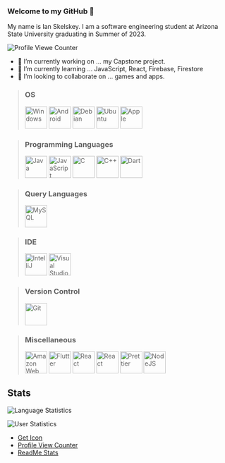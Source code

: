 ### Welcome to my GitHub 👋

My name is Ian Skelskey. I am a software engineering student at Arizona State University graduating in Summer of 2023.

![Profile Viewe Counter](https://komarev.com/ghpvc/?username=IanSkelskey&color=blue&style=for-the-badge)

- 🔭 I’m currently working on ... my Capstone project.
- 🌱 I’m currently learning ... JavaScript, React, Firebase, Firestore
- 👯 I’m looking to collaborate on ... games and apps.

> ### OS
> <p>
> <img src="https://raw.githubusercontent.com/IanSkelskey/geticon/master/icons/microsoft-windows.svg" alt="Windows" width="50" height="50">
> <img src="https://user-images.githubusercontent.com/46094112/184930367-de6c2678-c847-40de-a414-0e717625b503.png" alt="Android" width="50" height="50">
> <img src="https://raw.githubusercontent.com/IanSkelskey/geticon/master/icons/debian.svg" alt="Debian" width="50" height="50">
> <img src="https://raw.githubusercontent.com/IanSkelskey/geticon/master/icons/ubuntu.svg" alt="Ubuntu" width="50" height="50">
> <img src="https://raw.githubusercontent.com/IanSkelskey/geticon/master/icons/apple.svg" alt="Apple" width="50" height="50">
> </p>

> ### Programming Languages
> <p>
>     <img src="https://raw.githubusercontent.com/IanSkelskey/geticon/master/icons/java.svg" alt="Java" width="50" height="50">
>     <img src="https://raw.githubusercontent.com/IanSkelskey/geticon/master/icons/javascript.svg" alt="JavaScript" width="50" height="50">
>     <img src="https://raw.githubusercontent.com/IanSkelskey/geticon/master/icons/c.svg" alt="C" width="50" height="50">
>     <img src="https://raw.githubusercontent.com/IanSkelskey/geticon/master/icons/c-plusplus.svg" alt="C++" width="50" height="50">
>     <img src="https://raw.githubusercontent.com/IanSkelskey/geticon/master/icons/dart.svg" alt="Dart" width="50" height="50">
> </p>

> ### Query Languages
> <img src="https://raw.githubusercontent.com/IanSkelskey/geticon/master/icons/mysql.svg" alt="MySQL" width="50" height="50">

> ### IDE
> <p>
> <img src="https://raw.githubusercontent.com/IanSkelskey/geticon/master/icons/intellij-idea.svg" alt="IntelliJ" width="50" height="50">
> <img src="https://raw.githubusercontent.com/IanSkelskey/geticon/master/icons/visual-studio-code.svg" alt="Visual Studio Code" width="50" height="50">
> </p>

> ### Version Control
> <p>
> <img src="https://raw.githubusercontent.com/IanSkelskey/geticon/master/icons/git-icon.svg" alt="Git" width="50" height="50">  
> </p>

> ### Miscellaneous
> <p>
> <img src="https://raw.githubusercontent.com/IanSkelskey/geticon/master/icons/aws.svg" alt="Amazon Web Services" width="50" height="50">
> <img src="https://raw.githubusercontent.com/IanSkelskey/geticon/master/icons/flutter.svg" alt="Flutter" width="50" height="50">
> <img src="https://raw.githubusercontent.com/IanSkelskey/geticon/master/icons/react.svg" alt="React" width="50" height="50">
> <img src="https://raw.githubusercontent.com/IanSkelskey/geticon/master/icons/firebase.svg" alt="React" width="50" height="50">
> <img src="https://raw.githubusercontent.com/IanSkelskey/geticon/master/icons/prettier.svg" alt="Prettier" width="50" height="50">
> <img src="https://raw.githubusercontent.com/IanSkelskey/geticon/master/icons/nodejs-icon.svg" alt="NodeJS" width="50" height="50">
> </p>

## Stats
![Language Statistics](https://github-readme-stats.vercel.app/api/top-langs/?username=ianskelskey&theme=darcula&langs_count=4&card_width=500)

![User Statistics](https://github-readme-stats.vercel.app/api?username=ianskelskey&show_icons=true&count_private=true&theme=darcula&card_width=500)


- [Get Icon](https://github.com/get-icon/geticon)
- [Profile View Counter](https://github.com/antonkomarev/github-profile-views-counter)
- [ReadMe Stats](https://github.com/anuraghazra/github-readme-stats)

<!--
**IanSkelskey/IanSkelskey** is a ✨ _special_ ✨ repository because its `README.md` (this file) appears on your GitHub profile.

Here are some ideas to get you started:

- 🔭 I’m currently working on ...
- 🌱 I’m currently learning ...
- 👯 I’m looking to collaborate on ...
- 🤔 I’m looking for help with ...
- 💬 Ask me about ...
- 📫 How to reach me: ...
- 😄 Pronouns: ...
- ⚡ Fun fact: ...
-->
